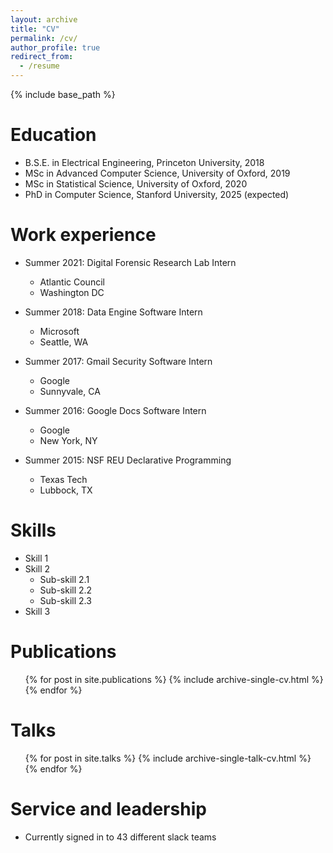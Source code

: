 ```yaml
---
layout: archive
title: "CV"
permalink: /cv/
author_profile: true
redirect_from:
  - /resume
---
```


{% include base_path %}

Education
======
* B.S.E. in Electrical Engineering,  Princeton University, 2018
* MSc in Advanced Computer Science, University of Oxford, 2019
* MSc in Statistical Science, University of Oxford, 2020
* PhD in Computer Science, Stanford University, 2025 (expected)

Work experience
======
* Summer 2021: Digital Forensic Research Lab Intern 
  * Atlantic Council 
  * Washington DC

* Summer 2018: Data Engine Software Intern
  * Microsoft
  * Seattle, WA

* Summer 2017: Gmail Security Software Intern
  * Google
  * Sunnyvale, CA

* Summer 2016: Google Docs Software Intern
  * Google
  * New York, NY

* Summer 2015: NSF REU Declarative Programming
  * Texas Tech
  * Lubbock, TX
  
Skills
======
* Skill 1
* Skill 2
  * Sub-skill 2.1
  * Sub-skill 2.2
  * Sub-skill 2.3
* Skill 3

Publications
======
  <ul>{% for post in site.publications %}
    {% include archive-single-cv.html %}
  {% endfor %}</ul>
  
Talks
======
  <ul>{% for post in site.talks %}
    {% include archive-single-talk-cv.html %}
  {% endfor %}</ul>
  
  
Service and leadership
======
* Currently signed in to 43 different slack teams
